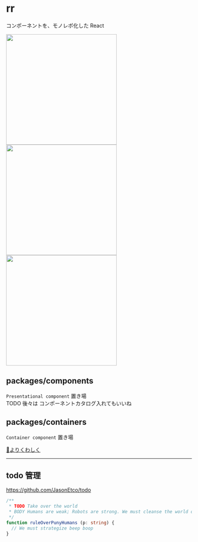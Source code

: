 # rr

コンポーネントを、モノレポ化した React

<div><img src="https://user-images.githubusercontent.com/16768208/71545483-d1517600-29ce-11ea-878a-1932b8e427b3.jpg" width=300></div>
<div><img src="https://user-images.githubusercontent.com/16768208/71545491-f219cb80-29ce-11ea-989a-9b2959913152.png" width=300></div>
<div><img src="https://user-images.githubusercontent.com/16768208/71545449-73bd2980-29ce-11ea-8499-ec2a77c64851.jpg" width=300></div>

## packages/components

`Presentational component` 置き場  
TODO 後々は コンポーネントカタログ入れてもいいね

## packages/containers

`Container component` 置き場

[👀よりくわしく](https://github.com/try-react/rr/tree/master/packages/containers/lib/_ctx-redux)	


---

## todo 管理  
https://github.com/JasonEtco/todo
```ts
/**
 * TODO Take over the world
 * BODY Humans are weak; Robots are strong. We must cleanse the world of the virus that is humanity.
 */
function ruleOverPunyHumans (p: string) {
  // We must strategize beep boop
}
```

